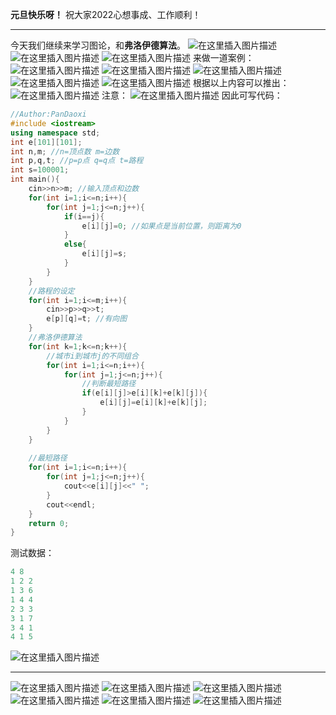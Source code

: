 **元旦快乐呀！**
祝大家2022心想事成、工作顺利！

<hr>

今天我们继续来学习图论，和**弗洛伊德算法**。
![在这里插入图片描述](https://pic.2ge.org/cdn/?url=https://img-blog.csdnimg.cn/a1a2aa5658a742fcb704865356f278a3.png)
![在这里插入图片描述](https://pic.2ge.org/cdn/?url=https://img-blog.csdnimg.cn/06be609cf3264fcf890195e6f27ebb3d.png?x-oss-process=image/watermark,type_d3F5LXplbmhlaQ,shadow_50,text_Q1NETiBA5r2Y6YGT54a5,size_20,color_FFFFFF,t_70,g_se,x_16)
![在这里插入图片描述](https://pic.2ge.org/cdn/?url=https://img-blog.csdnimg.cn/03b93c5d17534e6ebc090e13b129390b.png?x-oss-process=image/watermark,type_d3F5LXplbmhlaQ,shadow_50,text_Q1NETiBA5r2Y6YGT54a5,size_20,color_FFFFFF,t_70,g_se,x_16)
来做一道案例：
![在这里插入图片描述](https://pic.2ge.org/cdn/?url=https://img-blog.csdnimg.cn/c74ffaa0ed5748668a36aeefa5eeb586.png?x-oss-process=image/watermark,type_d3F5LXplbmhlaQ,shadow_50,text_Q1NETiBA5r2Y6YGT54a5,size_20,color_FFFFFF,t_70,g_se,x_16)
![在这里插入图片描述](https://pic.2ge.org/cdn/?url=https://img-blog.csdnimg.cn/eb223b4a150b4803996941b008eb2fbd.png?x-oss-process=image/watermark,type_d3F5LXplbmhlaQ,shadow_50,text_Q1NETiBA5r2Y6YGT54a5,size_20,color_FFFFFF,t_70,g_se,x_16)
![在这里插入图片描述](https://pic.2ge.org/cdn/?url=https://img-blog.csdnimg.cn/e28fdfd87a6d48689d2a8bf27b79e50c.png?x-oss-process=image/watermark,type_d3F5LXplbmhlaQ,shadow_50,text_Q1NETiBA5r2Y6YGT54a5,size_20,color_FFFFFF,t_70,g_se,x_16)
![在这里插入图片描述](https://pic.2ge.org/cdn/?url=https://img-blog.csdnimg.cn/851988d02c854014abeefee359b0fe52.png?x-oss-process=image/watermark,type_d3F5LXplbmhlaQ,shadow_50,text_Q1NETiBA5r2Y6YGT54a5,size_20,color_FFFFFF,t_70,g_se,x_16)
![在这里插入图片描述](https://pic.2ge.org/cdn/?url=https://img-blog.csdnimg.cn/ec7fd110398442ee87f077b8bc0da91e.png)
根据以上内容可以推出：
![在这里插入图片描述](https://pic.2ge.org/cdn/?url=https://img-blog.csdnimg.cn/36f3caf00a3941d09ae7209440a9e381.png?x-oss-process=image/watermark,type_d3F5LXplbmhlaQ,shadow_50,text_Q1NETiBA5r2Y6YGT54a5,size_20,color_FFFFFF,t_70,g_se,x_16)
注意：
![在这里插入图片描述](https://pic.2ge.org/cdn/?url=https://img-blog.csdnimg.cn/0328c0f139a84216bfdb34c0d13d68f3.png)
因此可写代码：

```cpp
//Author:PanDaoxi
#include <iostream>
using namespace std;
int e[101][101];
int n,m; //n=顶点数 m=边数
int p,q,t; //p=p点 q=q点 t=路程
int s=100001; 
int main(){
	cin>>n>>m; //输入顶点和边数
	for(int i=1;i<=n;i++){
		for(int j=1;j<=n;j++){
			if(i==j){
				e[i][j]=0; //如果点是当前位置，则距离为0 
			} 
			else{
				e[i][j]=s;
			}
		}
	} 
	//路程的设定
	for(int i=1;i<=m;i++){
		cin>>p>>q>>t;
		e[p][q]=t; //有向图  
	} 
	//弗洛伊德算法
	for(int k=1;k<=n;k++){
		//城市i到城市j的不同组合 
		for(int i=1;i<=n;i++){
			for(int j=1;j<=n;j++){
				//判断最短路径
				if(e[i][j]>e[i][k]+e[k][j]){
					e[i][j]=e[i][k]+e[k][j];
				} 
			}
		}
	} 
	 
	//最短路径
	for(int i=1;i<=n;i++){
		for(int j=1;j<=n;j++){
			cout<<e[i][j]<<" ";
		}
		cout<<endl;
	} 
	return 0;
} 
```
测试数据：
```cpp
4 8
1 2 2
1 3 6
1 4 4
2 3 3
3 1 7
3 4 1
4 1 5
```

![在这里插入图片描述](https://pic.2ge.org/cdn/?url=https://img-blog.csdnimg.cn/3dc7a9bc4bd2405ba78e940312ec2851.png?x-oss-process=image/watermark,type_d3F5LXplbmhlaQ,shadow_50,text_Q1NETiBA5r2Y6YGT54a5,size_20,color_FFFFFF,t_70,g_se,x_16)

<hr>

![在这里插入图片描述](https://pic.2ge.org/cdn/?url=https://img-blog.csdnimg.cn/6e20e98c30594a358f2e3d46fc2cf6b0.png?x-oss-process=image/watermark,type_d3F5LXplbmhlaQ,shadow_50,text_Q1NETiBA5r2Y6YGT54a5,size_20,color_FFFFFF,t_70,g_se,x_16)
![在这里插入图片描述](https://pic.2ge.org/cdn/?url=https://img-blog.csdnimg.cn/dda41e5a5eea4531b07429b3a81ea502.png?x-oss-process=image/watermark,type_d3F5LXplbmhlaQ,shadow_50,text_Q1NETiBA5r2Y6YGT54a5,size_20,color_FFFFFF,t_70,g_se,x_16)
![在这里插入图片描述](https://pic.2ge.org/cdn/?url=https://img-blog.csdnimg.cn/d3bc6f6f6654446dbd553d49f5eafd72.png?x-oss-process=image/watermark,type_d3F5LXplbmhlaQ,shadow_50,text_Q1NETiBA5r2Y6YGT54a5,size_20,color_FFFFFF,t_70,g_se,x_16)
![在这里插入图片描述](https://pic.2ge.org/cdn/?url=https://img-blog.csdnimg.cn/089ef23169f54e9aa18214a07a70c758.png?x-oss-process=image/watermark,type_d3F5LXplbmhlaQ,shadow_50,text_Q1NETiBA5r2Y6YGT54a5,size_20,color_FFFFFF,t_70,g_se,x_16)
![在这里插入图片描述](https://pic.2ge.org/cdn/?url=https://img-blog.csdnimg.cn/a90d2c6eccdd4a3497093bbbc50525ea.png?x-oss-process=image/watermark,type_d3F5LXplbmhlaQ,shadow_50,text_Q1NETiBA5r2Y6YGT54a5,size_12,color_FFFFFF,t_70,g_se,x_16)
![在这里插入图片描述](https://pic.2ge.org/cdn/?url=https://img-blog.csdnimg.cn/5e60687dadb24d82b57b693c2997adf2.png?x-oss-process=image/watermark,type_d3F5LXplbmhlaQ,shadow_50,text_Q1NETiBA5r2Y6YGT54a5,size_20,color_FFFFFF,t_70,g_se,x_16)

